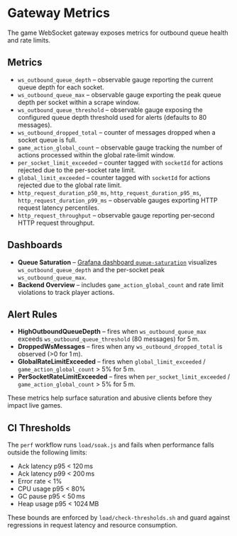 # Gateway Metrics

The game WebSocket gateway exposes metrics for outbound queue health and rate limits.

## Metrics

- `ws_outbound_queue_depth` – observable gauge reporting the current queue
  depth for each socket.
- `ws_outbound_queue_max` – observable gauge exporting the peak queue depth per
  socket within a scrape window.
- `ws_outbound_queue_threshold` – observable gauge exposing the configured
  queue depth threshold used for alerts (defaults to 80 messages).
- `ws_outbound_dropped_total` – counter of messages dropped when a socket queue
  is full.
- `game_action_global_count` – observable gauge tracking the number of actions
  processed within the global rate‑limit window.
- `per_socket_limit_exceeded` – counter tagged with `socketId` for actions
  rejected due to the per-socket rate limit.
- `global_limit_exceeded` – counter tagged with `socketId` for actions rejected
  due to the global rate limit.
- `http_request_duration_p50_ms`, `http_request_duration_p95_ms`,
  `http_request_duration_p99_ms` – observable gauges exporting HTTP request
  latency percentiles.
- `http_request_throughput` – observable gauge reporting per‑second HTTP
  request throughput.

## Dashboards

- **Queue Saturation** – [Grafana dashboard `queue-saturation`](https://grafana.pokerhub.example/d/queue-saturation)
  visualizes `ws_outbound_queue_depth` and the per-socket peak
  `ws_outbound_queue_max`.
- **Backend Overview** – includes `game_action_global_count` and rate limit
  violations to track player actions.

## Alert Rules

- **HighOutboundQueueDepth** – fires when `ws_outbound_queue_max` exceeds
  `ws_outbound_queue_threshold` (80 messages) for 5 m.
- **DroppedWsMessages** – fires when any `ws_outbound_dropped_total` is
  observed (>0 for 1 m).
- **GlobalRateLimitExceeded** – fires when `global_limit_exceeded` /
  `game_action_global_count` > 5% for 5 m.
- **PerSocketRateLimitExceeded** – fires when
  `per_socket_limit_exceeded` / `game_action_global_count` > 5% for 5 m.

These metrics help surface saturation and abusive clients before they impact
live games.

## CI Thresholds

The `perf` workflow runs `load/soak.js` and fails when performance falls outside
the following limits:

- Ack latency p95 < 120 ms
- Ack latency p99 < 200 ms
- Error rate < 1%
- CPU usage p95 < 80%
- GC pause p95 < 50 ms
- Heap usage p95 < 1024 MB

These bounds are enforced by `load/check-thresholds.sh` and guard against
regressions in request latency and resource consumption.
